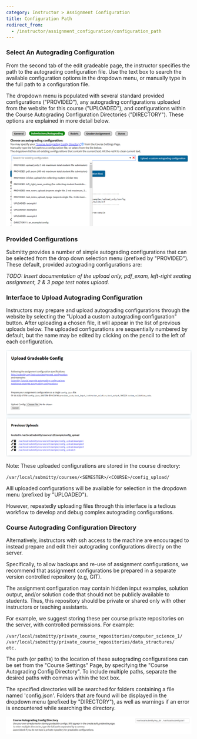 ```yaml
---
category: Instructor > Assignment Configuration
title: Configuration Path
redirect_from:
  - /instructor/assignment_configuration/configuration_path
---
```



### Select An Autograding Configuration

From the second tab of the edit gradeable page, the instructor
specifies the path to the autograding configuration file.  Use the 
text box to search the available configuration options in the dropdown menu,
or manually type in the full path to a configuration file.

The dropdown menu is populated with several standard provided configurations ("PROVIDED"),
any autograding configurations uploaded from the website for this course ("UPLOADED"),
and configurations within the Course Autograding Configuration Directories ("DIRECTORY").
These options are explained in more detail below.

![](/images/config_path_interface.png)

### Provided Configurations

Submitty provides a number of simple autograding configurations that
can be selected from the drop down selection menu (prefixed by
"PROVIDED").  These default, provided autograding configurations are:

_TODO: Insert documentation of the upload only, pdf_exam, 
left-right seating assignment, 2 & 3 page test notes upload._


### Interface to Upload Autograding Configuration

Instructors may prepare and upload autograding configurations through
the website by selecting the "Upload a custom autograding configuration"
button.  After uploading a chosen file, it will appear in the list of 
previous uploads below.  The uploaded configurations are sequentially numbered by
default, but the name may be edited by clicking on the pencil to the
left of each configuration.

![](/images/config_upload_interface.png)

Note: These uploaded configurations are stored in the course directory:


```
/var/local/submitty/courses/<SEMESTER>/<COURSE>/config_upload/
```

Alll uploaded configurations will be available for selection in the
dropdown menu (prefixed by "UPLOADED").

However, repeatedly uploading files through this interface is a
tedious workflow to develop and debug complex autograding
configurations.


### Course Autograding Configuration Directory

Alternatively, instructors with ssh access to the machine are
encouraged to instead prepare and edit their autograding
configurations directly on the server.

Specifically, to allow backups and re-use of assignment
configurations, we recommend that assignment configurations be
prepared in a separate version controlled repository (e.g, GIT).

The assignment configuration may contain hidden input examples,
solution output, and/or solution code that should not be publicly
available to students.  Thus, this repository should be private or
shared only with other instructors or teaching assistants.

For example, we suggest storing these per course private repositories
on the server, with controlled permissions.  For example:

```
/var/local/submitty/private_course_repositories/computer_science_1/
/var/local/submitty/private_course_repositories/data_structures/
etc.
```

The path (or paths) to the location of these autograding configurations can be set from the
"Course Settings" Page, by specifying the "Course Autograding Config
Directory".  To include multiple paths, separate the desired paths with 
commas within the text box.

The specified directories will be searched for 
folders containing a file named 'config.json'.  Folders that are 
found will be displayed in the dropdown menu (prefixed by "DIRECTORY"), as well as warnings if 
an error is encountered while searching the directory.

![](/images/config_repo_box.png)